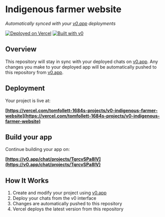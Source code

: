 # Indigenous farmer website

*Automatically synced with your [v0.app](https://v0.app) deployments*

[![Deployed on Vercel](https://img.shields.io/badge/Deployed%20on-Vercel-black?style=for-the-badge&logo=vercel)](https://vercel.com/tomfollett-1684s-projects/v0-indigenous-farmer-website)
[![Built with v0](https://img.shields.io/badge/Built%20with-v0.app-black?style=for-the-badge)](https://v0.app/chat/projects/TqrcvSPa8lV)

## Overview

This repository will stay in sync with your deployed chats on [v0.app](https://v0.app).
Any changes you make to your deployed app will be automatically pushed to this repository from [v0.app](https://v0.app).

## Deployment

Your project is live at:

**[https://vercel.com/tomfollett-1684s-projects/v0-indigenous-farmer-website](https://vercel.com/tomfollett-1684s-projects/v0-indigenous-farmer-website)**

## Build your app

Continue building your app on:

**[https://v0.app/chat/projects/TqrcvSPa8lV](https://v0.app/chat/projects/TqrcvSPa8lV)**

## How It Works

1. Create and modify your project using [v0.app](https://v0.app)
2. Deploy your chats from the v0 interface
3. Changes are automatically pushed to this repository
4. Vercel deploys the latest version from this repository
